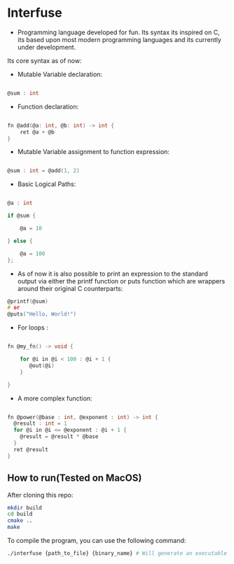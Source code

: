 # Interfuse
- Programming language developed for fun. Its syntax its inspired on C, its based upon most modern programming languages and its currently under development.

Its core syntax as of now:

- Mutable Variable declaration:
```c

@sum : int
```

- Function declaration:
```c

fn @add(@a: int, @b: int) -> int {
    ret @a + @b
}
```

- Mutable Variable assignment to function expression:
```c

@sum : int = @add(1, 2)
```

- Basic Logical Paths:
```c

@a : int

if @sum {

    @a = 10

} else {

    @a = 100
};

```

- As of now it is also possible to print an expression to the standard output via either the printf function or puts function which are wrappers around their original C counterparts:
```c
@printf(@sum)
# or
@puts("Hello, World!")
``` 
- For loops :
```c

fn @my_fn() -> void {

    for @i in @i < 100 : @i + 1 {
       @out(@i)
    }

}

```

- A more complex function: 
```c

fn @power(@base : int, @exponent : int) -> int {
  @result : int = 1
  for @i in @i <= @exponent : @i + 1 {
    @result = @result * @base
  }
  ret @result
}

```

## How to run(Tested on MacOS)

After cloning this repo:
```bash
mkdir build
cd build
cmake ..
make
```

To compile the program, you can use the following command:
```bash
./interfuse {path_to_file} {binary_name} # Will generate an executable with the specified binary name
```


